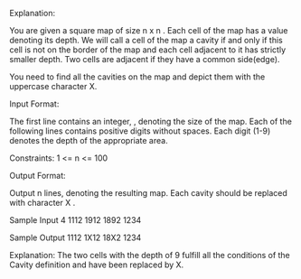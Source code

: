 Explanation:

You are given a square map of size n x n . Each cell of the map has a value denoting its depth. We will call a cell of the map a cavity if and only if
this cell is not on the border of the map and each cell adjacent to it has strictly smaller depth. Two cells are adjacent if they have a common side(edge).

You need to find all the cavities on the map and depict them with the uppercase character X.

Input Format:

The first line contains an integer, , denoting the size of the map. Each of the following lines contains positive digits without spaces. Each digit (1-9) denotes the depth of the appropriate area.

Constraints: 1 <= n <= 100

Output Format:

Output n lines, denoting the resulting map. Each cavity should be replaced with character X .

Sample Input
4
1112
1912
1892
1234

Sample Output
1112
1X12
18X2
1234

Explanation:
The two cells with the depth of 9 fulfill all the conditions of the Cavity definition and have been replaced by X.
